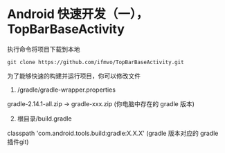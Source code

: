 # Android 快速开发（一），TopBarBaseActivity

执行命令将项目下载到本地

```
git clone https://github.com/ifmvo/TopBarBaseActivity.git
```
为了能够快速的构建并运行项目，你可以修改文件

1. /gradle/gradle-wrapper.properties

gradle-2.14.1-all.zip  ->  gradle-xxx.zip (你电脑中存在的 gradle 版本)

2. 根目录/build.gradle

classpath 'com.android.tools.build:gradle:X.X.X' (gradle 版本对应的 gradle 插件git)


